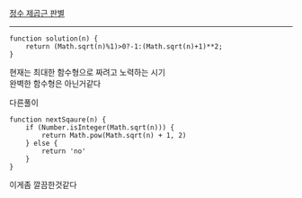 [정수 제곱근 판별](https://programmers.co.kr/learn/courses/30/lessons/12934?language=javascript)

---


```JS
function solution(n) {
    return (Math.sqrt(n)%1)>0?-1:(Math.sqrt(n)+1)**2;
}
```

현재는 최대한 함수형으로 짜려고 노력하는 시기  
완벽한 함수형은 아닌거같다  

다른풀이  

```JS
function nextSqaure(n) {
    if (Number.isInteger(Math.sqrt(n))) {
        return Math.pow(Math.sqrt(n) + 1, 2)
    } else {
        return 'no'
    }
}
```

이게좀 깔끔한것같다